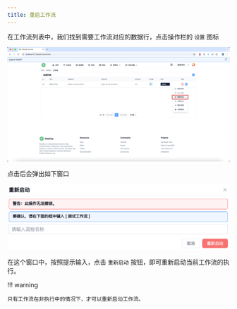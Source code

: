 ```yaml
---
title: 重启工作流
---
```


在工作流列表中，我们找到需要工作流对应的数据行，点击操作栏的 `设置` 图标

![img.png](img.png)

点击后会弹出如下窗口

![img_1.png](img_1.png)

在这个窗口中，按照提示输入，点击 `重新启动` 按钮，即可重新启动当前工作流的执行。

!!! warning

    只有工作流在非执行中的情况下，才可以重新启动工作流。


